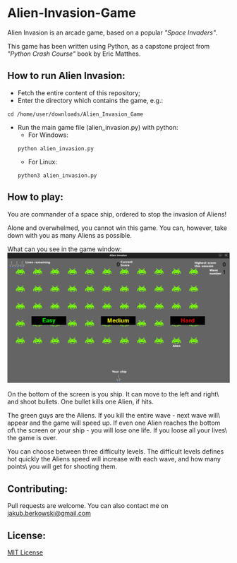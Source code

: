 # Alien-Invasion-Game

Alien Invasion is an arcade game, based on a popular *"Space Invaders"*.

This game has been written using Python, as a capstone project from 
*"Python Crash Course"* book by Eric Matthes.

## How to run Alien Invasion:

* Fetch the entire content of this repository;
* Enter the directory which contains the game, e.g.:
```
cd /home/user/downloads/Alien_Invasion_Game
```
* Run the main game file (alien_invasion.py) with python:
    * For Windows:
    ```
    python alien_invasion.py
    ```
    * For Linux:
    ```
    python3 alien_invasion.py
    ```
## How to play:

You are commander of a space ship, ordered to stop the invasion of Aliens!

Alone and overwhelmed, you cannot win this game. You can, however, take down
with you as many Aliens as possible.

What can you see in the game window:
![](images/Gameplay.png)

On the bottom of the screen is you ship. It can move to the left and right\ and shoot bullets. One bullet kills one Alien, if hits.

The green guys are the Aliens. If you kill the entire wave - next wave will\ appear and the game will speed up. If even one Alien reaches the bottom of\ the screen or your ship - you will lose one life. If you loose all your lives\ the game is over.

You can choose between three difficulty levels. The difficult levels defines\
hot quickly the Aliens speed will increase with each wave, and how many points\ you will get for shooting them.

## Contributing:

Pull requests are welcome. You can also contact me on jakub.berkowski@gmail.com

## License:

[MIT License](https://choosealicense.com/licenses/mit/)